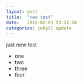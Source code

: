 ```yaml
---
layout: post
title:  "new test"
date:   2015-02-03 23:21:18
categories: jekyll update
---
```



just new test

- one
- two
- three
- four
